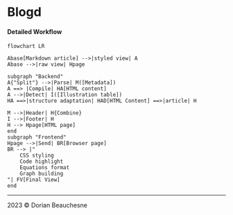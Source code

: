 

# Blogd


#### Detailed Workflow

```mermaid
flowchart LR

Abase[Markdown article] -->|styled view| A 
Abase -->|raw view| Hpage

subgraph "Backend"
A{"Split"} -->|Parse| M([Metadata])
A ==> |Compile| HA[HTML content]
A -->|Detect| I([Illustration table])
HA ==>|structure adaptation| HAD[HTML Content] ==>|article| H

M -->|Header| H{Combine}
I -->|Footer| H
H --> Hpage[HTML page]
end 
subgraph "Frontend"
Hpage -->|Send| BR[Browser page]
BR --> |"
    CSS styling
    Code highlight
    Equations format
    Graph building
"| FV[Final View]
end 
```

* * *

2023 &copy; Dorian Beauchesne
